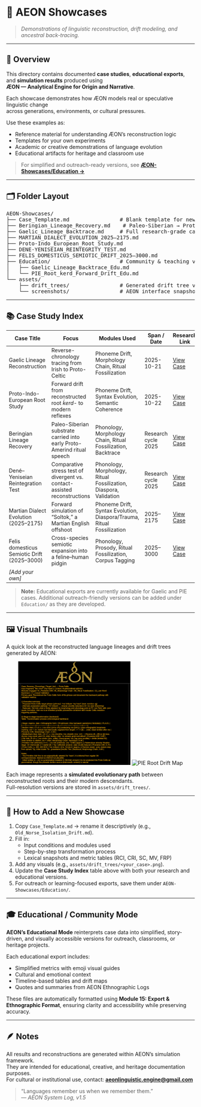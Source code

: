# 🧬 AEON Showcases
> *Demonstrations of linguistic reconstruction, drift modeling, and ancestral back-tracing.*

---

## 🧭 Overview
This directory contains documented **case studies**, **educational exports**, and **simulation results** produced using  
**ÆON — Analytical Engine for Origin and Narrative**.

Each showcase demonstrates how ÆON models real or speculative linguistic change  
across generations, environments, or cultural pressures.

Use these examples as:
- Reference material for understanding ÆON’s reconstruction logic  
- Templates for your own experiments  
- Academic or creative demonstrations of language evolution  
- Educational artifacts for heritage and classroom use  

> For simplified and outreach-ready versions, see [**ÆON-Showcases/Education →**](Education/)

---

## 🗂 Folder Layout
<pre>
AEON-Showcases/
├── Case_Template.md                # Blank template for new studies
├── Beringian_Lineage_Recovery.md    # Paleo-Siberian → Proto-Amerind backtrace
├── Gaelic_Lineage_Backtrace.md     # Full research-grade case
├── MARTIAN_DIALECT_EVOLUTION_2025–2175.md
├── Proto-Indo_European_Root_Study.md
├── DENE-YENISEIAN_REINTEGRITY_TEST.md
├── FELIS_DOMESTICUS_SEMIOTIC_DRIFT_2025–3000.md
├── Education/                      # Community & teaching versions
│   ├── Gaelic_Lineage_Backtrace_Edu.md
│   └── PIE_Root_ḱerd_Forward_Drift_Edu.md
└── assets/
    ├── drift_trees/                # Generated drift tree visuals
    └── screenshots/                # AEON interface snapshots
</pre>

---

## 📚 Case Study Index

| Case Title | Focus | Modules Used | Span / Date | Research Link | Educational Export |
|-------------|--------|---------------|--------------|----------------|--------------------|
| Gaelic Lineage Reconstruction | Reverse-chronology tracing from Irish to Proto-Celtic | Phoneme Drift, Morphology Chain, Ritual Fossilization | 2025-10-21 | [View Case](Gaelic_Lineage_Backtrace.md) | [Educational Version](Education/Gaelic_Lineage_Backtrace_Edu.md) |
| Proto-Indo-European Root Study | Forward drift from reconstructed root *ḱerd-* to modern reflexes | Phoneme Drift, Syntax Evolution, Semantic Coherence | 2025-10-22 | [View Case](Proto-Indo_European_Root_Study.md) | [Educational Version](Education/PIE_Root_ḱerd_Forward_Drift_Edu.md) |
| Beringian Lineage Recovery | Paleo-Siberian substrate carried into early Proto-Amerind ritual speech | Phonology, Morphology Chain, Ritual Fossilization, Backtrace | Research cycle 2025 | [View Case](Beringian_Lineage_Recovery.md) | — |
| Dené–Yeniseian Reintegration Test | Comparative stress test of divergent vs. contact-assisted reconstructions | Phonology, Morphology, Ritual Fossilization, Diaspora, Validation | Research cycle 2025 | [View Case](DENE-YENISEIAN_REINTEGRITY_TEST.md) | — |
| Martian Dialect Evolution (2025–2175) | Forward simulation of “Soltok,” a Martian English offshoot | Phoneme Drift, Syntax Evolution, Diaspora/Trauma, Ritual Fossilization | 2025–2175 | [View Case](MARTIAN_DIALECT_EVOLUTION_2025–2175.md) | — |
| Felis domesticus Semiotic Drift (2025–3000) | Cross-species semiotic expansion into a feline–human pidgin | Phonology, Prosody, Ritual Fossilization, Corpus Tagging | 2025–3000 | [View Case](FELIS_DOMESTICUS_SEMIOTIC_DRIFT_2025–3000.md) | — |
| _[Add your own]_ |  |  |  |  |  |

> **Note:** Educational exports are currently available for Gaelic and PIE cases. Additional outreach-friendly versions can be added under `Education/` as they are developed.

---

## 🖼️ Visual Thumbnails

A quick look at the reconstructed language lineages and drift trees generated by AEON:

<p align="center">
  <img src="assets/drift_trees/Gaelic_Lineage_Visual.png" width="300" alt="Gaelic Drift Tree"/>
  <img src="assets/drift_trees/PIE_Root_ḱerd_Drift_Visual.png" width="300" alt="PIE Root Drift Map"/>
</p>

Each image represents a **simulated evolutionary path** between reconstructed roots and their modern descendants.  
Full-resolution versions are stored in `assets/drift_trees/`.

---

## 🧩 How to Add a New Showcase
1. Copy `Case_Template.md` → rename it descriptively (e.g., `Old_Norse_Isolation_Drift.md`).  
2. Fill in:
   - Input conditions and modules used  
   - Step-by-step transformation process  
   - Lexical snapshots and metric tables (RCI, CRI, SC, MV, FRP)  
3. Add any visuals (e.g., `assets/drift_trees/<your_case>.png`).  
4. Update the **Case Study Index** table above with both your research and educational versions.  
5. For outreach or learning-focused exports, save them under `AEON-Showcases/Education/`.

---

## 🎓 Educational / Community Mode

**AEON’s Educational Mode** reinterprets case data into simplified, story-driven, and visually accessible versions for outreach, classrooms, or heritage projects.  

Each educational export includes:
- Simplified metrics with emoji visual guides  
- Cultural and emotional context  
- Timeline-based tables and drift maps  
- Quotes and summaries from AEON Ethnographic Logs  

These files are automatically formatted using **Module 15: Export & Ethnographic Format**, ensuring clarity and accessibility while preserving accuracy.

---

## 🪶 Notes
All results and reconstructions are generated within AEON’s simulation framework.  
They are intended for educational, creative, and heritage documentation purposes.  
For cultural or institutional use, contact: **aeonlinguistic.engine@gmail.com**

> “Languages remember us when we remember them.”  
> — *AEON System Log, v1.5*
